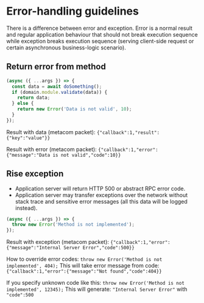 # Error-handling guidelines

There is a difference between error and exception. Error is a normal result and
regular application behaviour that should not break execution sequence while
exception breaks execution sequence (serving client-side request or certain
asynchronous business-logic scenario).

## Return error from method

```js
(async ({ ...args }) => {
  const data = await doSomething();
  if (domain.module.validate(data)) {
    return data;
  } else {
    return new Error('Data is not valid', 10);
  }
});
```

Result with data (metacom packet):
`{"callback":1,"result":{"key":"value"}}`

Result with error (metacom packet):
`{"callback":1,"error":{"message":"Data is not valid","code":10}}`

## Rise exception

- Application server will return HTTP 500 or abstract RPC error code.
- Application server may transfer exceptions over the network without stack
trace and sensitive error messages (all this data will be logged instead).

```js
(async ({ ...args }) => {
  throw new Error('Method is not implemented');
});
```

Result with exception (metacom packet):
`{"callback":1,"error":{"message":"Internal Server Error","code":500}}`

How to override error codes:
`throw new Error('Method is not implemented', 404);`
This will take error message from code:
`{"callback":1,"error":{"message":"Not found","code":404}}`

If you specify unknown code like this:
`throw new Error('Method is not implemented', 12345);`
This will generate: `"Internal Server Error"` with `"code":500`
